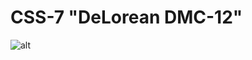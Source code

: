 # CSS-7 "DeLorean DMC-12"

![alt](https://github.com/paskudnicc/Itmo/blob/main/3%20year/yandex%20ux/newspaper/screenshot.png)
